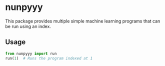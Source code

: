 # nunpyyy

This package provides multiple simple machine learning programs that can be run using an index.

## Usage

```python
from nunpyyy import run
run(1)  # Runs the program indexed at 1
```